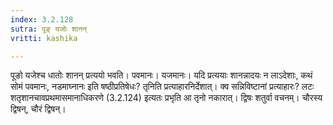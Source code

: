 ```yaml
---
index: 3.2.128
sutra: पूङ् यजोः शानन्
vritti: kashika

---
```

पूङो यजेश्च धातोः शानन् प्रत्ययो भवति। पवमानः। यजमानः। यदि प्रत्ययाः शानन्नादयः न लाऽदेशाः, कथं सोमं पवमानः, नडमाघ्नानः इति षष्ठीप्रतिषेधः? तृनिति प्रत्याहारनिर्देशात्। क्व सन्निविष्टानां प्रत्याहारः? लटः शतृशानचावप्रथमासमानाधिकरणे (3.2.124) इत्यतः प्रभृति आ तृनो नकारात्। द्विषः शतुर्वा वचनम्। चौरस्य द्विषन्, चौरं द्विषन्।